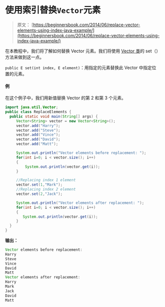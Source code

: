 # 使用索引替换`Vector`元素

> 原文： [https://beginnersbook.com/2014/06/replace-vector-elements-using-index-java-example/](https://beginnersbook.com/2014/06/replace-vector-elements-using-index-java-example/)

在本教程中，我们将了解如何替换 Vector 元素。我们将使用 [Vector 类](https://beginnersbook.com/2013/12/vector-in-java/ "Vector in Java")的 set（）方法来做到这一点。

`public E set(int index, E element)`：用指定的元素替换此 Vector 中指定位置的元素。

#### 例

在这个例子中，我们用新值替换 Vector 的第 2 和第 3 个元素。

```java
import java.util.Vector;
public class ReplaceElements {
  public static void main(String[] args) {
     Vector<String> vector = new Vector<String>();
     vector.add("Harry");
     vector.add("Steve");
     vector.add("Vince");
     vector.add("David");
     vector.add("Matt");

     System.out.println("Vector elements before replacement: ");
     for(int i=0; i < vector.size(); i++)
     {
         System.out.println(vector.get(i));
     }

     //Replacing index 1 element
     vector.set(1,"Mark");
     //Replacing index 2 element
     vector.set(2,"Jack");

     System.out.println("Vector elements after replacement: ");
     for(int i=0; i < vector.size(); i++)
     {
        System.out.println(vector.get(i));
     }
  }
}
```

**输出：**

```java
Vector elements before replacement: 
Harry
Steve
Vince
David
Matt
Vector elements after replacement: 
Harry
Mark
Jack
David
Matt
```